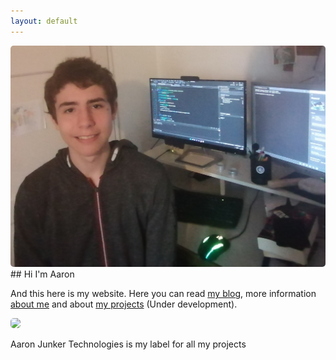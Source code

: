 ```yaml
---
layout: default
---
```


<img style="border-radius: 5px;" src="/images/profile_large.jpg" />
## Hi I'm Aaron

And this here is my website. Here you can read [my blog](/blog), more information [about me](/about) and about [my projects](/projects) (Under development).

<img style="border-radius: 5px;" src="/images/logo_large.jpg" />

Aaron Junker Technologies is my label for all my projects